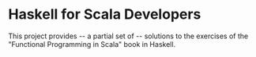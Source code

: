 # Haskell for Scala Developers

This project provides -- a partial set of -- solutions to the exercises of the
"Functional Programming in Scala" book in Haskell.


